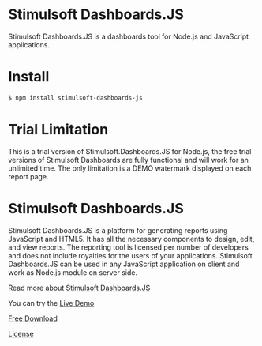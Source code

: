 # Stimulsoft Dashboards.JS
Stimulsoft Dashboards.JS is a dashboards tool for Node.js and JavaScript applications.

# Install
```sh
$ npm install stimulsoft-dashboards-js
```

# Trial Limitation
This is a trial version of Stimulsoft.Dashboards.JS for Node.js, the free trial versions of Stimulsoft Dashboards are fully functional and will work for an unlimited time. The only limitation is a DEMO watermark displayed on each report page.

# Stimulsoft Dashboards.JS
Stimulsoft Dashboards.JS is a platform for generating reports using JavaScript and HTML5. It has all the necessary components to design, edit, and view reports. The reporting tool is licensed per number of developers and does not include royalties for the users of your applications. Stimulsoft Dashboards.JS can be used in any JavaScript application on client and work as Node.js module on server side.

Read more about [Stimulsoft Dashboards.JS](https://www.stimulsoft.com/en/products/dashboards-js)

You can try the [Live Demo](http://demo.stimulsoft.com/#Js)

[Free Download](https://www.stimulsoft.com/en/downloads)

[License](LICENSE.md)
